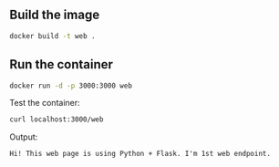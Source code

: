 ## Build the image

```bash
docker build -t web .
```
## Run the container

```bash
docker run -d -p 3000:3000 web
```

Test the container:
```bash
curl localhost:3000/web
```

Output:
```
Hi! This web page is using Python + Flask. I'm 1st web endpoint.
```
